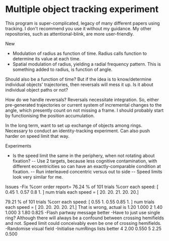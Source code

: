 Multiple object tracking experiment
==============
This program is super-complicated, legacy of many different papers using tracking. I don't recommend you use it without my guidance. My other repositories, such as attentional-blink, are more user-friendly.

New
- Modulation of radius as function of time. Radius calls function to determine its value at each time.
- Spatial modulation of radius, yielding a radial frequency pattern. This is something added to radius, is function of angle.

Should also be a function of time? But if the idea is to know/determine individual objects' trajectories, then reversals will mess it up.
Is it about individual object paths or not?

How do we handle reversals? Reversals necessitate integration. So, either pre-generated trajectories or current system of incremental changes to the angle, which presently count on not missing a frame. I should probably start by functionising the position accumulation.

In the long term, want to set up exchange of objects among rings. Necessary to conduct an identity-tracking experiment. Can also push harder on speed limit that way.

Experiments
- Is the speed limit the same in the periphery, when not rotating about fixation?
-- Use 2 targets, because less cognitive contamination, with different eccentricities so can have an exactly-comparable condition at fixation.
-- Run interleaved concentric versus out to side
-- Speed limits look very similar for me.

Issues
-Fix 
%corr order report=  76.24 % of  101  trials %corr each speed:  [ 0.45  1.    0.57  0.8   1.  ]
				num trials each speed = [ 20.  20.  21.  20.  20.]
				
 79.21 % of  101  trials %corr each speed:  [ 0.55  1.    0.55  0.85  1.  ]
				num trials each speed = [ 20.  20.  20.  20.  21.]
That is wrong, actual is
1.20 1.000
2  1.40 1.000
3  1.80 0.825
-Flash partway message better
-Have to just use single ring? Although there will always be a confound between crossing hemifields and not. Speed limit could conceivably even be one of crossing hemifields.
-Randomise visual field
-Initialise numRings lists better
4  2.00 0.550
5  2.25 0.500
